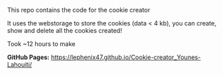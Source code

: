 This repo contains the code for the cookie creator

It uses the webstorage to store the cookies (data < 4 kb), you can create, show and delete all the cookies created!

Took ~12 hours to make

**GitHub Pages:** https://lephenix47.github.io/Cookie-creator_Younes-Lahouiti/
